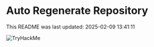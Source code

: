 # Auto Regenerate Repository

This README was last updated: 2025-02-09 13:41:11

 ![TryHackMe](https://tryhackme.com/badge/533634)